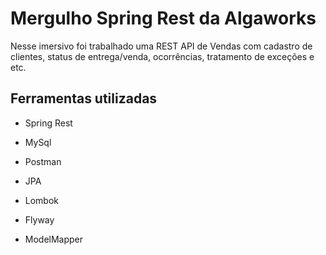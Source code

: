 # Mergulho Spring Rest da Algaworks



Nesse imersivo foi trabalhado uma REST API de Vendas com cadastro de clientes, status de entrega/venda, ocorrências, tratamento de exceções e etc.



## Ferramentas utilizadas



* Spring Rest

* MySql

* Postman

* JPA

* Lombok

* Flyway

* ModelMapper

  

  








